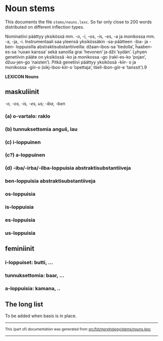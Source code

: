 # Noun stems
This documents the file `stems/nouns.lexc`. So far only close to 200 words distributed on different inflection types.

Nominatiivi päättyy yksikössä mm. -o, -i, -os, -is, -es, -a ja monikossa mm. -a, -ja, -i. 
Instrumentaali saa yleensä yksikössäkin -sa-päätteen -iba- ja -ben- loppuisilla abstraktisubstantiiveilla:
džaan-ibos-sa ’tiedolla’, ȟaaben- es-sa ’ruoan kanssa’ sekä sanoilla grai ’hevonen’ ja džii ’sydän’.
Lyhyen genetiivin pääte on yksikössä -ko ja monikossa -go (rakl-es-ko ’pojan’, džuu-jen-go ’naisten’).
Pitkä genetiivi päättyy yksikössä -kiir- o ja monikossa -giir-o (sikj-ibos-kiir-o ’opettaja’,
tšell-ibon-giir-e ’tanssit’).9

**LEXICON Nouns** 

## maskuliinit
*-o, -os, -is, -es, us; -iba, -ben*

### (a) o-vartalo: raklo

### (b) tunnuksettomia anguš, lau

### (c) i-loppuinen

### (c?) a-loppuinen

### (d) -iba/-irba/-ilba-loppuisia abstraktisubstantiiveja

### ben-loppuisia abstraktisubstantiiveja

### os-loppuisia

### is-loppuisia

### es-loppuisia

### us-loppuisia

## feminiinit

### i-loppuiset: butti, ...

### tunnuksettomia: baar, ...

### a-loppuisia: kamana, ..

## The long list

To be added when basis is in place.

* * *

<small>This (part of) documentation was generated from [src/fst/morphology/stems/nouns.lexc](https://github.com/giellalt/lang-rmf/blob/main/src/fst/morphology/stems/nouns.lexc)</small>

---

